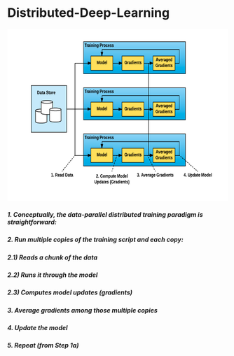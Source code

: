    # Distributed-Deep-Learning
 
   ![](https://github.com/pnagula/Distributed-Deep-Learning/blob/master/DDL.jpg)
   
   ##### 1. Conceptually, the data-parallel distributed training paradigm is straightforward:

   ##### 2. Run multiple copies of the training script and each copy:
   #####  2.1) Reads a chunk of the data
   #####  2.2) Runs it through the model
   #####  2.3) Computes model updates (gradients)

   ##### 3. Average gradients among those multiple copies

   ##### 4. Update the model

   ##### 5. Repeat (from Step 1a)


